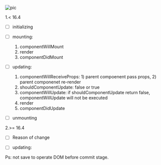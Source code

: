 
  ![pic](https://github.com/yeecai/front-end-trivia/tree/master/react/lifecylce1.png)

1.< 16.4
  - [ ] initializing
  - [ ] mounting:
    1. componentWillMount
    2. render
    3. componentDidMount
  - [ ] updating: 
      1. componentWillReceiveProps: 1) parent compoenent pass props, 2) parent componenet re-render
      2. shouldComponentUpdate: false or true
      3. componentWillUpdate: if shouldComponentUpdate return false, componentWillUpdate will not be executed 
      4. render
      5. componentDidUpdate
  - [ ] unmounting
  
  
  2.>= 16.4
  - [ ] Reason of change
  - [ ] updating:
  
  
  Ps: not save to operate DOM before commit stage.
